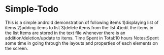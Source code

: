 # Simple-Todo
This is a simple android demonstration of following items
1)displaying  list of items
2)adding items to list
3)delete items from the list
4)edit the items in the list
Items are stored in the text file whenever there is an addition/deletion/update to items.
Time Spent in Total:10 hours 
Notes:Spent some time in going through the layouts and properties of each elements on the screen.

